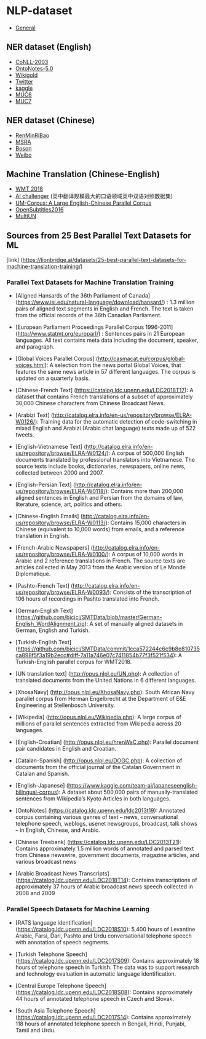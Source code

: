 # NLP-dataset
* [General](https://github.com/juand-r/entity-recognition-datasets)


## NER dataset (English)

* [CoNLL-2003](https://github.com/synalp/NER/tree/master/corpus/CoNLL-2003)
* [OntoNotes-5.0](https://github.com/yuchenlin/OntoNotes-5.0-NER-BIO)
* [Wikigold](https://github.com/juand-r/entity-recognition-datasets/tree/master/data/wikigold)
* [Twitter](https://github.com/aritter/twitter_nlp/blob/master/data/annotated/ner.txt)
* [kaggle](https://www.kaggle.com/abhinavwalia95/entity-annotated-corpus/data)
* [MUC6](https://catalog.ldc.upenn.edu/LDC2003T13) 
* [MUC7](https://catalog.ldc.upenn.edu/LDC2001T02)

## NER dataset (Chinese)

- [RenMinRiBao](https://github.com/quincyliang/nlp-dataset/tree/master/ner-data/renMinRiBao)
- [MSRA](https://github.com/quincyliang/nlp-dataset/tree/master/ner-data/MSRA)
- [Boson](https://github.com/quincyliang/nlp-dataset/tree/master/ner-data/boson)
- [Weibo](https://github.com/quincyliang/nlp-dataset/tree/master/ner-data/weibo)

## Machine Translation (Chinese-English)

- [WMT 2018](http://statmt.org/wmt18/translation-task.html#download)
- [AI challenger](https://challenger.ai/) (英中翻译规模最大的口语领域英中双语对照数据集)
- [UM-Corpus: A Large English-Chinese Parallel Corpus](http://nlp2ct.cis.umac.mo/um-corpus/)
- [OpenSubtitles2016](http://opus.nlpl.eu/OpenSubtitles2016.php)
- [MultiUN](http://opus.nlpl.eu/MultiUN.php)

## Sources from 25 Best Parallel Text Datasets for ML
[link] (https://lionbridge.ai/datasets/25-best-parallel-text-datasets-for-machine-translation-training/)
### Parallel Text Datasets for Machine Translation Training

- [Aligned Hansards of the 36th Parliament of Canada] (https://www.isi.edu/natural-language/download/hansard/) :  1.3 million pairs of aligned text segments in English and French. The text is taken from the official records of the 36th Canadian Parliament.

- [European Parliament Proceedings Parallel Corpus 1996-2011] (http://www.statmt.org/europarl/) : Sentences pairs in 21 European languages. All text contains meta data including the document, speaker, and paragraph.

- [Global Voices Parallel Corpus] (http://casmacat.eu/corpus/global-voices.html): A selection from the news portal Global Voices, that features the same news article in 57 different languages. The corpus is updated on a quarterly basis.

- [Chinese-French Text] (https://catalog.ldc.upenn.edu/LDC2018T17): A dataset that contains French translations of a subset of approximately 30,000 Chinese characters from Chinese Broadcast News.

- [Arabizi Text] (http://catalog.elra.info/en-us/repository/browse/ELRA-W0126/): Training data for the automatic detection of code-switching in mixed English and Arabizi (Arabic chat language) texts made up of 522 tweets.

- [English-Vietnamese Text] (http://catalog.elra.info/en-us/repository/browse/ELRA-W0124/): A corpus of 500,000 English documents translated by professional translators into Vietnamese. The source texts include books, dictionaries, newspapers, online news, collected between 2000 and 2007.

- [English-Persian Text] (http://catalog.elra.info/en-us/repository/browse/ELRA-W0118/): Contains more than 200,000 aligned sentences in English and Persian from the domains of law, literature, science, art, politics and others.

- [Chinese-English Emails] (http://catalog.elra.info/en-us/repository/browse/ELRA-W0113/): Contains 15,000 characters in Chinese (equivalent to 10,000 words) from emails, and a reference translation in English.

- [French-Arabic Newspapers] (http://catalog.elra.info/en-us/repository/browse/ELRA-W0100/): A corpus of 10,000 words in Arabic and 2 reference translations in French. The source texts are articles collected in May 2013 from the Arabic version of Le Monde Diplomatique.

- [Pashto-French Text] (http://catalog.elra.info/en-us/repository/browse/ELRA-W0093/): Consists of the transcription of 106 hours of recordings in Pashto translated into French.

- [German-English Text] (https://github.com/bicici/SMTData/blob/master/German-English_WordAlignment.zip): A set of manually aligned datasets in German, English and Turkish.

- [Turkish-English Text] (https://github.com/bicici/SMTData/commit/1cca572244c6c9b8e810735ca898f5f3a19b2ecc#diff-7a11a746e07c7411854b77f3f521f534): A Turkish-English parallel corpus for WMT2018.

- [UN translation text] (http://opus.nlpl.eu/UN.php): A collection of translated documents from the United Nations in 6 different languages.

- [XhosaNavy] (http://opus.nlpl.eu/XhosaNavy.php): South African Navy parallel corpus from Herman Engelbrecht at the Department of E&E Engineering at Stellenbosch University.

- [Wikipedia] (http://opus.nlpl.eu/Wikipedia.php): A large corpus of millions of parallel sentences extracted from Wikipedia across 20 languages.

- [English-Croatian] (http://opus.nlpl.eu/hrenWaC.php): Parallel document pair candidates in English and Croatian.

- [Catalan-Spanish] (http://opus.nlpl.eu/DOGC.php): A collection of documents from the official journal of the Catalan Government in Catalan and Spanish.

- [English-Japanese] (https://www.kaggle.com/team-ai/japaneseenglish-bilingual-corpus): A dataset about 500,000 pairs of manually-translated sentences from Wikipedia’s Kyoto Articles in both languages.

- [OntoNotes] (https://catalog.ldc.upenn.edu/ldc2013t19): Annotated corpus containing various genres of text – news, conversational telephone speech, weblogs, usenet newsgroups, broadcast, talk shows – in English, Chinese, and Arabic.

- [Chinese Treebank] (https://catalog.ldc.upenn.edu/LDC2013T21): Contains approximately 1.5 million words of annotated and parsed text from Chinese newswire, government documents, magazine articles, and various broadcast news

- [Arabic Broadcast News Transcripts] (https://catalog.ldc.upenn.edu/LDC2018T14): Contains transcriptions of approximately 37 hours of Arabic broadcast news speech collected in 2008 and 2009


### Parallel Speech Datasets for Machine Learning

- [RATS language identification] (https://catalog.ldc.upenn.edu/LDC2018S10): 5,400 hours of Levantine Arabic, Farsi, Dari, Pashto and Urdu conversational telephone speech with annotation of speech segments.

- [Turkish Telephone Speech] (https://catalog.ldc.upenn.edu/LDC2017S09): Contains approximately 18 hours of telephone speech in Turkish. The data was to support research and technology evaluation in automatic language identification.

- [Central Europe Telephone Speech] (https://catalog.ldc.upenn.edu/LDC2018S08):  Contains approximately 44 hours of annotated telephone speech in Czech and Slovak.

- [South Asia Telephone Speech] (https://catalog.ldc.upenn.edu/LDC2017S14): Contains approximately 118 hours of annotated telephone speech in Bengali, Hindi, Punjabi, Tamil and Urdu.
